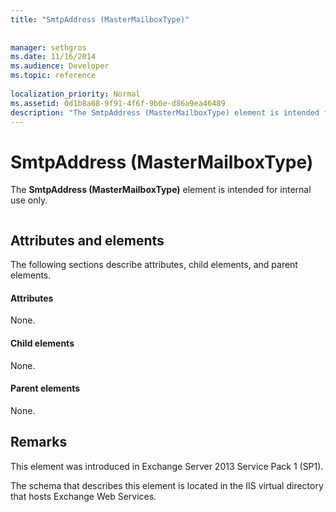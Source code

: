 ```yaml
---
title: "SmtpAddress (MasterMailboxType)"
 
 
manager: sethgros
ms.date: 11/16/2014
ms.audience: Developer
ms.topic: reference
 
localization_priority: Normal
ms.assetid: 0d1b8a68-9f91-4f6f-9b0e-d86a9ea46489
description: "The SmtpAddress (MasterMailboxType) element is intended for internal use only."
---
```


# SmtpAddress (MasterMailboxType)

The **SmtpAddress (MasterMailboxType)** element is intended for internal use only. 
  
```

```

## Attributes and elements

The following sections describe attributes, child elements, and parent elements.
  
#### Attributes

None.
  
#### Child elements

None.
  
#### Parent elements

None.
  
## Remarks

This element was introduced in Exchange Server 2013 Service Pack 1 (SP1).
  
The schema that describes this element is located in the IIS virtual directory that hosts Exchange Web Services.
  

